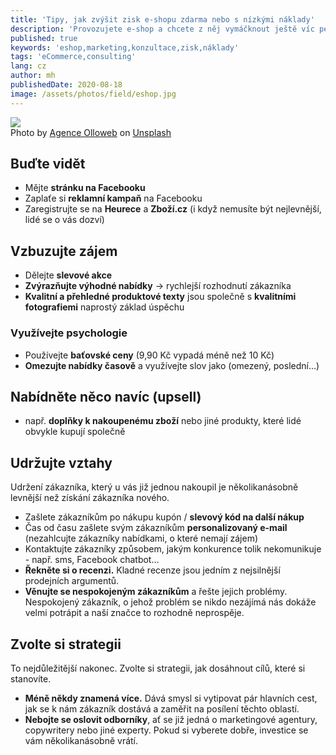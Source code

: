 ```yaml
---
title: 'Tipy, jak zvýšit zisk e-shopu zdarma nebo s nízkými náklady'
description: 'Provozujete e-shop a chcete z něj vymáčknout ještě víc peněz a k tomu jako bonus mít spokojené zákazníky'
published: true
keywords: 'eshop,marketing,konzultace,zisk,náklady'
tags: 'eCommerce,consulting'
lang: cz
author: mh
publishedDate: 2020-08-18
image: /assets/photos/field/eshop.jpg
---
```


<div class="img-box-right">
    <img src="/assets/photos/field/eshop.jpg" />
    <br />
    <span class="img-caption">Photo by <a href="https://unsplash.com/@olloweb?utm_source=unsplash&amp;utm_medium=referral&amp;utm_content=creditCopyText">Agence Olloweb</a> on <a href="https://unsplash.com/s/photos/website?utm_source=unsplash&amp;utm_medium=referral&amp;utm_content=creditCopyText">Unsplash</a></span>
</div>

## Buďte vidět

- Mějte **stránku na Facebooku**
- Zaplaťe si **reklamní kampaň** na Facebooku
- Zaregistrujte se na **Heurece** a **Zboží.cz** (i když nemusíte být nejlevnější, lidé se o vás dozví)

## Vzbuzujte zájem

- Dělejte **slevové akce**
- **Zvýrazňujte výhodné nabídky** → rychlejší rozhodnutí zákazníka
- **Kvalitní a přehledné produktové texty** jsou společně s **kvalitními fotografiemi** naprostý základ úspěchu

### Využívejte psychologie

- Používejte **baťovské ceny** (9,90 Kč vypadá méně než 10 Kč)
- **Omezujte nabídky časově** a využívejte slov jako (omezený, poslední…)

## Nabídněte něco navíc (upsell)

- např. **doplňky k nakoupenému zboží** nebo jiné produkty, které lidé obvykle kupují společně

## Udržujte vztahy

Udržení zákazníka, který u vás již jednou nakoupil je několikanásobně levnější než získání zákazníka nového.

- Zašlete zákazníkům po nákupu kupón / **slevový kód na další nákup**
- Čas od času zašlete svým zákazníkům **personalizovaný e-mail** (nezahlcujte zákazníky nabídkami, o které nemají zájem)
- Kontaktujte zákazníky způsobem, jakým konkurence tolik nekomunikuje - např. sms, Facebook chatbot…
- **Řekněte si o recenzi.** Kladné recenze jsou jedním z nejsilnější prodejních argumentů.
- **Věnujte se nespokojeným zákazníkům** a řešte jejich problémy. Nespokojený zákazník, o jehož problém se nikdo
nezájímá nás dokáže velmi potrápit a naší značce to rozhodně neprospěje.

## Zvolte si strategii

To nejdůležitější nakonec. Zvolte si strategii, jak dosáhnout cílů, které si stanovíte.

- **Méně někdy znamená více.** Dává smysl si vytipovat pár hlavních cest, jak se k nám zákazník dostává a zaměřit na
posílení těchto oblastí.
- **Nebojte se oslovit odborníky**, ať se již jedná o marketingové agentury, copywritery nebo jiné experty. Pokud si vyberete dobře, investice se vám několikanásobně vrátí.
